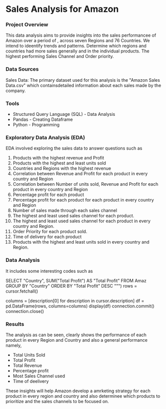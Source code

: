 # Sales Analysis for Amazon

### Project Overview

This data analysis aims to provide insights into the sales performancee of Amazon over a period of , across seven Regions and 76 Countries. We intend to ideentify trends and patterns. Determine which regions and countries had more sales generally and in the individual products. The highest performing Sales Channel and Order priority.

### Data Sources

Sales Data: The primary dataset used for this analysis is the "Amazon Sales Data.csv" which containsdetailed information about each sales made by the company.

### Tools 

- Structured Query Language (SQL) - Data Analysis
- Pandas - Creating Dataframe
- Python - Programming

### Exploratory Data Analysis (EDA)
EDA involved exploring the sales data to answer questions such as

1. Products with the highest revenue and Profit
2. Products with the highest and least units sold
3. Countries and Regions with the highest revenue
4. Correlation between Revenue and Profit for each product in every country and Region
5. Correlation between Number of units sold, Revenue and Profit for each product in every country and Region
6. Percentage profit for each product
7. Percentage profit for each product for each product in every country and Region
8. Number of sales made through each sales channel
9. The highest and least used sales channel for each product.
10. The highest and least used sales channel for each product in every country and Region.
11. Order Priority for each product sold.
12. Time of delivery for each product
13. Products with the highest and least units sold in every country and Region.

### Data Analysis
It includes some interesting codes such as

SELECT "Country", SUM("Total Profit") AS "Total Profit"
FROM Amaz
GROUP BY "Country"
ORDER BY "Total Profit" DESC
""")
rows = cursor.fetchall()

columns = [description[0] for description in cursor.description]
df = pd.DataFrame(rows, columns=columns)
display(df)
connection.commit()
connection.close()

### Results

The analysis as can be seen, clearly shows the performance of each product in every Region and Country and  also a general performance namely,

- Total Units Sold
- Total Profit
- Total Revenue
- Percentage profit
- Most Sales Channel used
- Time of deelivery

These insights will help Amazon develop a amrketing strategy for each product in every region and country and also determinee which products to prioritize and the sales channels to be focused on.
